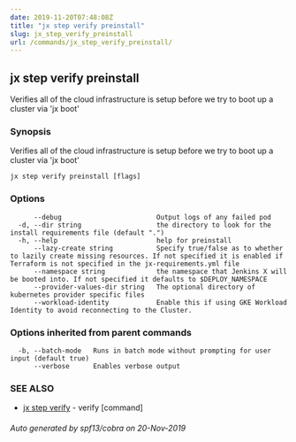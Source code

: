```yaml
---
date: 2019-11-20T07:48:08Z
title: "jx step verify preinstall"
slug: jx_step_verify_preinstall
url: /commands/jx_step_verify_preinstall/
---
```

## jx step verify preinstall

Verifies all of the cloud infrastructure is setup before we try to boot up a cluster via 'jx boot'

### Synopsis

Verifies all of the cloud infrastructure is setup before we try to boot up a cluster via 'jx boot'

```
jx step verify preinstall [flags]
```

### Options

```
      --debug                        Output logs of any failed pod
  -d, --dir string                   the directory to look for the install requirements file (default ".")
  -h, --help                         help for preinstall
      --lazy-create string           Specify true/false as to whether to lazily create missing resources. If not specified it is enabled if Terraform is not specified in the jx-requirements.yml file
      --namespace string             the namespace that Jenkins X will be booted into. If not specified it defaults to $DEPLOY_NAMESPACE
      --provider-values-dir string   The optional directory of kubernetes provider specific files
      --workload-identity            Enable this if using GKE Workload Identity to avoid reconnecting to the Cluster.
```

### Options inherited from parent commands

```
  -b, --batch-mode   Runs in batch mode without prompting for user input (default true)
      --verbose      Enables verbose output
```

### SEE ALSO

* [jx step verify](/commands/jx_step_verify/)	 - verify [command]

###### Auto generated by spf13/cobra on 20-Nov-2019
